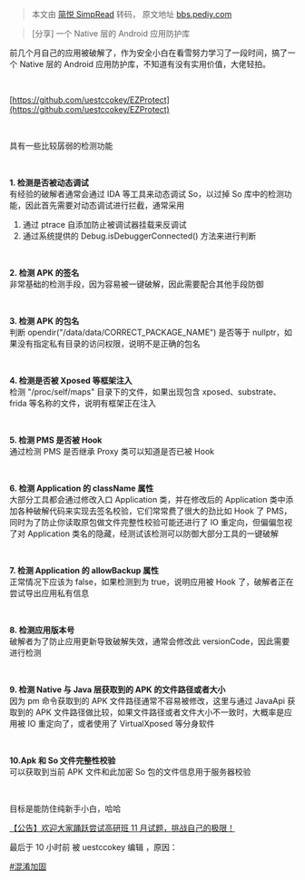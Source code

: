 > 本文由 [简悦 SimpRead](http://ksria.com/simpread/) 转码， 原文地址 [bbs.pediy.com](https://bbs.pediy.com/thread-271302.htm)

> [分享] 一个 Native 层的 Android 应用防护库

前几个月自己的应用被破解了，作为安全小白在看雪努力学习了一段时间，搞了一个 Native 层的 Android 应用防护库，不知道有没有实用价值，大佬轻拍。

 

[https://github.com/uestccokey/EZProtect](https://github.com/uestccokey/EZProtect)

 

具有一些比较孱弱的检测功能

 

**1. 检测是否被动态调试**  
有经验的破解者通常会通过 IDA 等工具来动态调试 So，以过掉 So 库中的检测功能，因此首先需要对动态调试进行拦截，通常采用  
1. 通过 ptrace 自添加防止被调试器挂载来反调试  
2. 通过系统提供的 Debug.isDebuggerConnected() 方法来进行判断

 

**2. 检测 APK 的签名**  
非常基础的检测手段，因为容易被一键破解，因此需要配合其他手段防御

 

**3. 检测 APK 的包名**  
判断 opendir("/data/data/CORRECT_PACKAGE_NAME") 是否等于 nullptr，如果没有指定私有目录的访问权限，说明不是正确的包名

 

**4. 检测是否被 Xposed 等框架注入**  
检测 "/proc/self/maps" 目录下的文件，如果出现包含 xposed、substrate、frida 等名称的文件，说明有框架正在注入

 

**5. 检测 PMS 是否被 Hook**  
通过检测 PMS 是否继承 Proxy 类可以知道是否已被 Hook

 

**6. 检测 Application 的 className 属性**  
大部分工具都会通过修改入口 Application 类，并在修改后的 Application 类中添加各种破解代码来实现去签名校验，它们常常费了很大的劲比如 Hook 了 PMS，同时为了防止你读取原包做文件完整性校验可能还进行了 IO 重定向，但偏偏忽视了对 Application 类名的隐藏，经测试该检测可以防御大部分工具的一键破解

 

**7. 检测 Application 的 allowBackup 属性**  
正常情况下应该为 false，如果检测到为 true，说明应用被 Hook 了，破解者正在尝试导出应用私有信息

 

**8. 检测应用版本号**  
破解者为了防止应用更新导致破解失效，通常会修改此 versionCode，因此需要进行检测

 

**9. 检测 Native 与 Java 层获取到的 APK 的文件路径或者大小**  
因为 pm 命令获取到的 APK 文件路径通常不容易被修改，这里与通过 JavaApi 获取到的 APK 文件路径做比较，如果文件路径或者文件大小不一致时，大概率是应用被 IO 重定向了，或者使用了 VirtualXposed 等分身软件

 

**10.Apk 和 So 文件完整性校验**  
可以获取到当前 APK 文件和此加密 So 包的文件信息用于服务器校验

 

目标是能防住纯新手小白，哈哈

[【公告】欢迎大家踊跃尝试高研班 11 月试题，挑战自己的极限！](https://bbs.pediy.com/thread-270220.htm)

最后于 10 小时前 被 uestccokey 编辑 ，原因：

[#混淆加固](forum-161-1-121.htm)